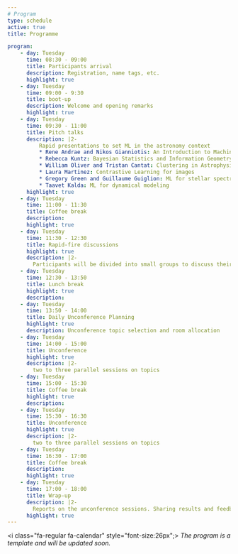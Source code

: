 ```yaml
---
# Program
type: schedule
active: true
title: Programme

program:
    - day: Tuesday
      time: 08:30 - 09:00
      title: Participants arrival
      description: Registration, name tags, etc.
      highlight: true
    - day: Tuesday
      time: 09:00 - 9:30
      title: boot-up
      description: Welcome and opening remarks
      highlight: true
    - day: Tuesday
      time: 09:30 - 11:00
      title: Pitch talks
      description: |2- 
          Rapid presentations to set ML in the astronomy context
          * Rene Andrae and Nikos Gianniotis: An Introduction to Machine Learning
          * Rebecca Kuntz: Bayesian Statistics and Information Geometry
          * William Oliver and Tristan Cantat: Clustering in Astrophysics
          * Laura Martinez: Contrastive Learning for images
          * Gregory Green and Guillaume Guiglion: ML for stellar spectra
          * Taavet Kalda: ML for dynamical modeling
      highlight: true
    - day: Tuesday
      time: 11:00 - 11:30
      title: Coffee break
      description:
      highlight: true
    - day: Tuesday
      time: 11:30 - 12:30
      title: Rapid-fire discussions
      highlight: true
      description: |2-
        Participants will be divided into small groups to discuss their research interests and potential collaborations.
    - day: Tuesday
      time: 12:30 - 13:50
      title: Lunch break
      highlight: true
      description:
    - day: Tuesday
      time: 13:50 - 14:00
      title: Daily Unconference Planning
      highlight: true
      description: Unconference topic selection and room allocation
    - day: Tuesday
      time: 14:00 - 15:00
      title: Unconference
      highlight: true
      description: |2-
        two to three parallel sessions on topics
    - day: Tuesday
      time: 15:00 - 15:30
      title: Coffee break
      highlight: true
      description:
    - day: Tuesday
      time: 15:30 - 16:30
      title: Unconference
      highlight: true
      description: |2-
        two to three parallel sessions on topics
    - day: Tuesday
      time: 16:30 - 17:00
      title: Coffee break
      description:
      highlight: true
    - day: Tuesday
      time: 17:00 - 18:00
      title: Wrap-up
      description: |2-
        Reports on the unconference sessions. Sharing results and feedback.
      highlight: true
---
```


<i class="fa-regular fa-calendar" style="font-size:26px";></i> _The program is a template and will be updated soon._
